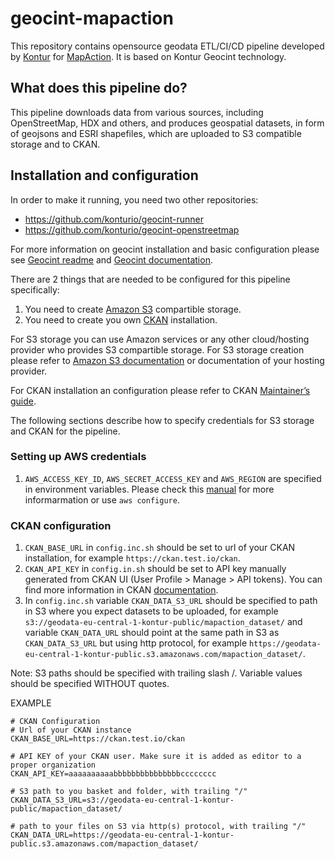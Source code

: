 # geocint-mapaction

This repository contains opensource geodata ETL/CI/CD pipeline developed by [Kontur](https://www.kontur.io/about/) for [MapAction](http://mapaction.org). 
It is based on Kontur Geocint technology.

## What does this pipeline do?

This pipeline downloads data from various sources, including OpenStreetMap, HDX and others, and produces geospatial datasets, in form of geojsons and ESRI shapefiles, which are uploaded to S3 compatible storage and to CKAN.

## Installation and configuration

In order to make it running, you need two other repositories:

* https://github.com/konturio/geocint-runner
* https://github.com/konturio/geocint-openstreetmap

For more information on geocint installation and basic configuration please see [Geocint readme](https://github.com/konturio/geocint-runner/blob/main/README.md) and [Geocint documentation](https://github.com/konturio/geocint-runner/blob/main/DOCUMENTATION.md).

There are 2 things that are needed to be configured for this pipeline specifically:
1. You need to create [Amazon S3](https://docs.aws.amazon.com/AmazonS3/latest/userguide/Welcome.html) compartible storage.
2. You need to create you own [CKAN](https://ckan.org/) installation.

For S3 storage you can use Amazon services or any other cloud/hosting provider who provides S3 compartible storage.  For S3 storage creation please refer to [Amazon S3 documentation](https://docs.aws.amazon.com/AmazonS3/latest/userguide/GetStartedWithS3.html) or documentation of your hosting provider.

For CKAN installation an configuration please refer to CKAN [Maintainer’s guide](https://docs.ckan.org/en/2.9/maintaining/index.html). 

The following sections describe how to specify credentials for S3 storage and CKAN for the pipeline.
### Setting up AWS credentials

1. `AWS_ACCESS_KEY_ID`, `AWS_SECRET_ACCESS_KEY` and `AWS_REGION` are specified in environment variables. Please check this [manual](https://docs.aws.amazon.com/sdk-for-java/v1/developer-guide/setup-credentials.html) for more informarmation or use `aws configure`.

### CKAN configuration

1. `CKAN_BASE_URL` in `config.inc.sh` should be set to url of your CKAN installation, for example `https://ckan.test.io/ckan`.
2. `CKAN_API_KEY` in `config.in.sh` should be set to API key manually generated from CKAN UI (User Profile > Manage > API tokens). You can find more information in CKAN [documentation](https://docs.ckan.org/en/2.9/api/#authentication-and-api-tokens).
3. In `config.inc.sh` variable `CKAN_DATA_S3_URL` should be specified to path in S3 where you expect datasets to be uploaded, for example `s3://geodata-eu-central-1-kontur-public/mapaction_dataset/` and variable `CKAN_DATA_URL` should point at the same path in S3 as `CKAN_DATA_S3_URL` but using http protocol, for example `https://geodata-eu-central-1-kontur-public.s3.amazonaws.com/mapaction_dataset/`.

Note: S3 paths should be specified with trailing slash /. Variable values should be specified WITHOUT quotes. 

EXAMPLE

    # CKAN Configuration
    # Url of your CKAN instance 
    CKAN_BASE_URL=https://ckan.test.io/ckan

    # API KEY of your CKAN user. Make sure it is added as editor to a proper organization
    CKAN_API_KEY=aaaaaaaaaabbbbbbbbbbbbbbbcccccccc                                              

    # S3 path to you basket and folder, with trailing "/"
    CKAN_DATA_S3_URL=s3://geodata-eu-central-1-kontur-public/mapaction_dataset/ 

    # path to your files on S3 via http(s) protocol, with trailing "/"                 
    CKAN_DATA_URL=https://geodata-eu-central-1-kontur-public.s3.amazonaws.com/mapaction_dataset/ 




